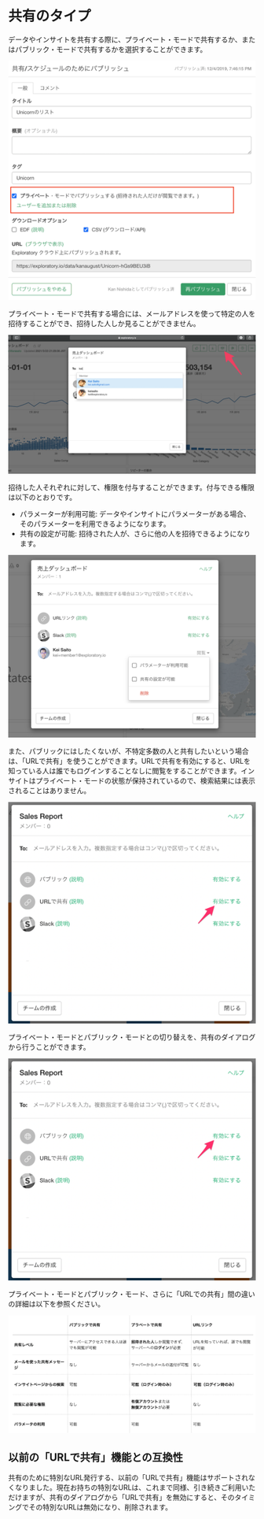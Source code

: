 # 共有のタイプ

データやインサイトを共有する際に、プライベート・モードで共有するか、またはパブリック・モードで共有するかを選択することができます。

![](images/share-dialog-jp.png)

プライベート・モードで共有する場合には、メールアドレスを使って特定の人を招待することができ、招待した人しか見ることができません。

![](images/share-invite-dialog-jp.png)


招待した人それぞれに対して、権限を付与することができます。付与できる権限は以下のとおりです。

* パラメーターが利用可能: データやインサイトにパラメーターがある場合、そのパラメーターを利用できるようになります。
* 共有の設定が可能: 招待された人が、さらに他の人を招待できるようになります。


![](images/share-priv-ja.png)


また、パブリックにはしたくないが、不特定多数の人と共有したいという場合は、「URLで共有」を使うことができます。URLで共有を有効にすると、URLを知っている人は誰でもログインすることなしに閲覧をすることができます。インサイトはプライベート・モードの状態が保持されているので、検索結果には表示されることはありません。

![](images/share-via-url-jp.png)


プライベート・モードとパブリック・モードとの切り替えを、共有のダイアログから行うことができます。

![](images/share-visibility-jp.png)

プライベート・モードとパブリック・モード、さらに「URLでの共有」間の違いの詳細は以下を参照ください。

![](images/share-type-jp.png)



##  以前の「URLで共有」機能との互換性

共有のために特別なURL発行する、以前の「URLで共有」機能はサポートされなくなりました。現在お持ちの特別なURLは、これまで同様、引き続きご利用いただけますが、共有のダイアログから「URLで共有」を無効にすると、そのタイミングでその特別なURLは無効になり、削除されます。
